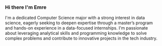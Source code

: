 ### Hi there I'm Emre

I'm a dedicated Computer Science major with a strong interest in data science, eagerly seeking to deepen expertise through a master’s program and hands-on experience in a data-focused internships. I'm passionate about leveraging analytical skills and programming knowledge to solve complex problems and contribute to innovative projects in the tech industry.
